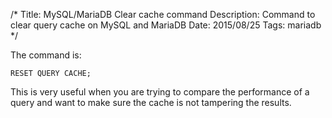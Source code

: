 /*
Title: MySQL/MariaDB Clear cache command
Description: Command to clear query cache on MySQL and MariaDB
Date: 2015/08/25
Tags: mariadb
*/

The command is:

    RESET QUERY CACHE;

This is very useful when you are trying to compare the performance of a query
and want to make sure the cache is not tampering the results.
